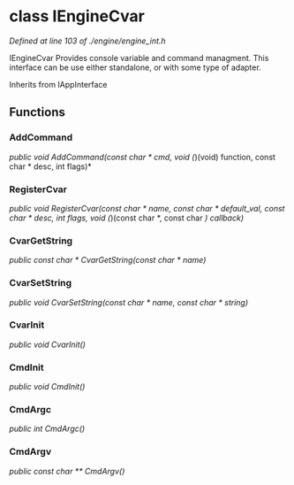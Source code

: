 # class IEngineCvar

*Defined at line 103 of ./engine/engine_int.h*

 IEngineCvar 	Provides console variable and command managment. This interface can be use either standalone, or with some type of adapter. 



Inherits from IAppInterface



## Functions

### AddCommand

*public void AddCommand(const char * cmd, void (*)(void) function, const char * desc, int flags)*

### RegisterCvar

*public void RegisterCvar(const char * name, const char * default_val, const char * desc, int flags, void (*)(const char *, const char *) callback)*

### CvarGetString

*public const char * CvarGetString(const char * name)*

### CvarSetString

*public void CvarSetString(const char * name, const char * string)*

### CvarInit

*public void CvarInit()*

### CmdInit

*public void CmdInit()*

### CmdArgc

*public int CmdArgc()*

### CmdArgv

*public const char ** CmdArgv()*



